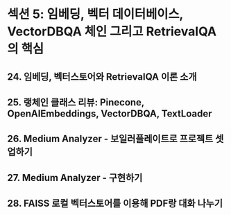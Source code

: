 # 섹션 5: 임베딩, 벡터 데이터베이스, VectorDBQA 체인 그리고 RetrievalQA의 핵심

## 24. 임베딩, 벡터스토어와 RetrievalQA 이론 소개

## 25. 랭체인 클래스 리뷰: Pinecone, OpenAIEmbeddings, VectorDBQA, TextLoader

## 26. Medium Analyzer - 보일러플레이트로 프로젝트 셋업하기

## 27. Medium Analyzer - 구현하기

## 28. FAISS 로컬 벡터스토어를 이용해 PDF랑 대화 나누기
